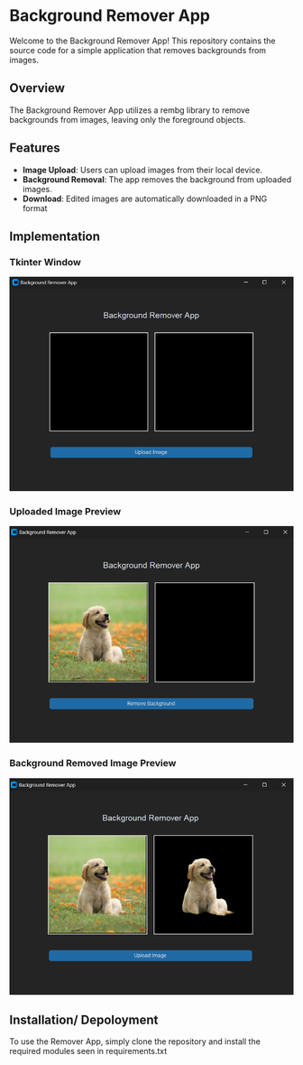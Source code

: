 # Background Remover App

Welcome to the Background Remover App! This repository contains the source code for a simple application that removes backgrounds from images.

## Overview

The Background Remover App utilizes a rembg library to remove backgrounds from images, leaving only the foreground objects.

## Features

- **Image Upload**: Users can upload images from their local device.
- **Background Removal**: The app removes the background from uploaded images.
- **Download**: Edited images are automatically downloaded in a PNG format

## Implementation

### Tkinter Window
![start-window](Implementation/start_window.png)

### Uploaded Image Preview
![uploaded_img](Implementation/uploaded_img.png)

### Background Removed Image Preview
![bg-removed-img](Implementation/bg-removed_img.png)

## Installation/ Depoloyment

To use the Remover App, simply clone the repository and install the required modules seen in requirements.txt
